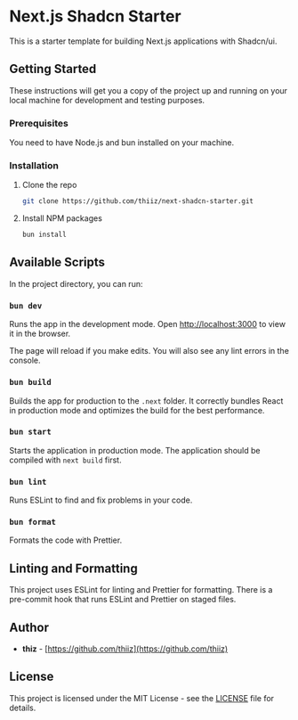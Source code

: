 # Next.js Shadcn Starter

This is a starter template for building Next.js applications with Shadcn/ui.

## Getting Started

These instructions will get you a copy of the project up and running on your local machine for development and testing purposes.

### Prerequisites

You need to have Node.js and bun installed on your machine.

### Installation

1. Clone the repo
   ```sh
   git clone https://github.com/thiiz/next-shadcn-starter.git
   ```
2. Install NPM packages
   ```sh
   bun install
   ```

## Available Scripts

In the project directory, you can run:

### `bun dev`

Runs the app in the development mode.
Open [http://localhost:3000](http://localhost:3000) to view it in the browser.

The page will reload if you make edits.
You will also see any lint errors in the console.

### `bun build`

Builds the app for production to the `.next` folder.
It correctly bundles React in production mode and optimizes the build for the best performance.

### `bun start`

Starts the application in production mode. The application should be compiled with `next build` first.

### `bun lint`

Runs ESLint to find and fix problems in your code.

### `bun format`

Formats the code with Prettier.

## Linting and Formatting

This project uses ESLint for linting and Prettier for formatting.
There is a pre-commit hook that runs ESLint and Prettier on staged files.

## Author

- **thiz** - [https://github.com/thiiz](https://github.com/thiiz)

## License

This project is licensed under the MIT License - see the [LICENSE](LICENSE:1) file for details.
